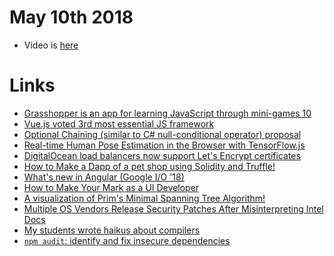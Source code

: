 # May 10th 2018

* Video is [here](https://www.youtube.com/watch?v=38WWzXkZzcc&list=PLM_i0obccy3u9N5DX0dChLrrDwdJVif8X&index=6)

# Links

* [Grasshopper is an app for learning JavaScript through mini-games
10](https://www.theverge.com/2018/4/19/17258694/grasshopper-javascript-mini-games)
* [Vue.js voted 3rd most essential JS framework](https://ashleynolan.co.uk/blog/frontend-tooling-survey-2018-results#js-framework-essential)
* [Optional Chaining (similar to C# null-conditional operator) proposal](https://github.com/tc39/proposal-optional-chaining)
* [Real-time Human Pose Estimation in the Browser with TensorFlow.js](https://medium.com/tensorflow/real-time-human-pose-estimation-in-the-browser-with-tensorflow-js-7dd0bc881cd5)
* [DigitalOcean load balancers now support Let's Encrypt certificates](https://blog.digitalocean.com/introducing-load-balancer-upgrades/)
* [How to Make a Dapp of a pet shop using Solidity and Truffle!](https://boostlog.io/@junp1234/how-to-make-a-dapp-of-a-pet-shop-using-solidity-and-truffle-5ab200c50814730093a2ec91)
* [What's new in Angular (Google I/O '18)](https://youtu.be/jnp_ny4SOQE)
* [How to Make Your Mark as a UI Developer](https://medium.com/@kanzelm3/how-to-make-your-mark-as-a-ui-developer-d3cc1ee5c1d7)
* [A visualization of Prim's Minimal Spanning Tree Algorithm!](https://ameya98.github.io/GraphAlgorithmsVisualized/prim.js/)
* [Multiple OS Vendors Release Security Patches After Misinterpreting Intel Docs](https://www.bleepingcomputer.com/news/security/multiple-os-vendors-release-security-patches-after-misinterpreting-intel-docs/)
* [My students wrote haikus about compilers](https://twitter.com/lorisdanto/status/993929000237060101)
* [`npm audit`: identify and fix insecure dependencies](https://blog.npmjs.org/post/173719309445/npm-audit-identify-and-fix-insecure)
